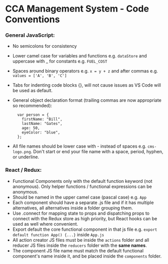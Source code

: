 # CCA Management System - Code Conventions

### General JavaScript:
* No semicolons for consistency
* Lower camel case for variables and functions e.g. `dataStore` and uppercase with _ for constants e.g. `FUEL_COST`
* Spaces around binary operators e.g. `x = y + z` and after commas e.g. `values = ['A', 'B', 'C']`
* Tabs for indenting code blocks {}, will not cause issues as VS Code will be used as default.
* General object declaration format (trailing commas are now appropriate so recommended):
    
        var person = {
          firstName: "Bill",
          lastName: "Gates",
          age: 50,
          eyeColor: "blue",
        };
* All file names should be lower case with - instead of spaces e.g. `cms-logo.png`. Don't start or end your file name with a space, period, hyphen, or underline.

### React / Redux:
* Functional Components only with the default function keyword (not anonymous). Only helper functions / functional expressions can be anonymous.
* Should be named in the upper camel case (pascal case) e.g. `App`
* Each component should have a separate .js file and if it has multiple alternatives, all alternatives inside a folder grouping them.
* Use .connect for mapping state to props and dispatching props to connect with the Redux store as high priority, but React hooks can be used as well where convenient.
* Export default the core functional component in that js file e.g. `export default function App() {...}` inside `App.js`
* All action creator JS files must be inside the `actions` folder and all reducer JS files inside the `reducers` folder with the **same names**.
* The component JS file name must match the default functional component's name inside it, and be placed inside the `components` folder.

